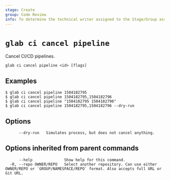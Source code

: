 ```yaml
---
stage: Create
group: Code Review
info: To determine the technical writer assigned to the Stage/Group associated with this page, see https://about.gitlab.com/handbook/product/ux/technical-writing/#assignments
---
```


<!--
This documentation is auto generated by a script.
Please do not edit this file directly. Run `make gen-docs` instead.
-->

# `glab ci cancel pipeline`

Cancel CI/CD pipelines.

```plaintext
glab ci cancel pipeline <id> [flags]
```

## Examples

```console
$ glab ci cancel pipeline 1504182795
$ glab ci cancel pipeline 1504182795,1504182796
$ glab ci cancel pipeline "1504182795 1504182796"
$ glab ci cancel pipeline 1504182795,1504182796 --dry-run

```

## Options

```plaintext
      --dry-run   Simulates process, but does not cancel anything.
```

## Options inherited from parent commands

```plaintext
      --help              Show help for this command.
  -R, --repo OWNER/REPO   Select another repository. Can use either OWNER/REPO or `GROUP/NAMESPACE/REPO` format. Also accepts full URL or Git URL.
```
